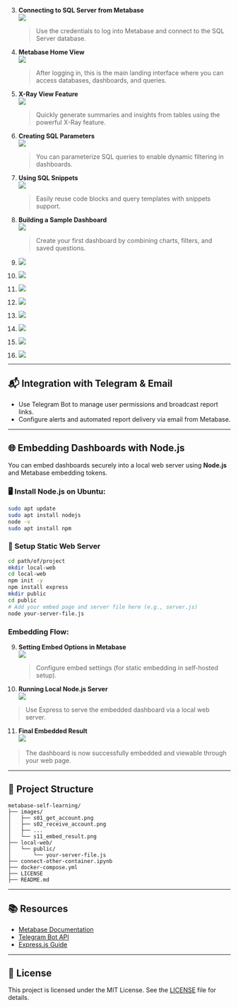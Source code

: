 3. **Connecting to SQL Server from Metabase**  
   ![](./images/s03_import_connection.png)  
   > Use the credentials to log into Metabase and connect to the SQL Server database.

4. **Metabase Home View**  
   ![](./images/s04_home_view.png)  
   > After logging in, this is the main landing interface where you can access databases, dashboards, and queries.

5. **X-Ray View Feature**  
   ![](./images/s05_xray_view.png)  
   > Quickly generate summaries and insights from tables using the powerful X-Ray feature.

6. **Creating SQL Parameters**  
   ![](./images/s06_sql_editor_with_parameters.png)  
   > You can parameterize SQL queries to enable dynamic filtering in dashboards.

7. **Using SQL Snippets**  
   ![](./images/s07_sql_editor_with_snippets.png)  
   > Easily reuse code blocks and query templates with snippets support.

8. **Building a Sample Dashboard**  
   ![](./images/s08_quick_sample_dashboard.png)  
   > Create your first dashboard by combining charts, filters, and saved questions.

1. ![](./images/s01_get_account.png)
2. ![](./images/s02_receive_account.png)
3. ![](./images/s03_import_connection.png)
4. ![](./images/s04_home_view.png)
5. ![](./images/s05_xray_view.png)
6. ![](./images/s06_sql_editor_with_parameters.png)
7. ![](./images/s07_sql_editor_with_snippets.png)
8. ![](./images/s08_quick_sample_dashboard.png)

---

## 📬 Integration with Telegram & Email

- Use Telegram Bot to manage user permissions and broadcast report links.
- Configure alerts and automated report delivery via email from Metabase.

---

## 🌐 Embedding Dashboards with Node.js

You can embed dashboards securely into a local web server using **Node.js** and Metabase embedding tokens.

### 🖥️ Install Node.js on Ubuntu:

```bash
sudo apt update
sudo apt install nodejs
node -v
sudo apt install npm
```

### 🚀 Setup Static Web Server

```bash
cd path/of/project
mkdir local-web
cd local-web
npm init -y
npm install express
mkdir public
cd public
# Add your embed page and server file here (e.g., server.js)
node your-server-file.js
```

### Embedding Flow:

9. **Setting Embed Options in Metabase**  
   ![](./images/s09_embed_options.png)  
   > Configure embed settings (for static embedding in self-hosted setup).

10. **Running Local Node.js Server**  
   ![](./images/s10_running_nodejs.png)  
   > Use Express to serve the embedded dashboard via a local web server.

11. **Final Embedded Result**  
   ![](./images/s11_embed_result.png)  
   > The dashboard is now successfully embedded and viewable through your web page.


---

## 📁 Project Structure

```
metabase-self-learning/
├── images/
│   ├── s01_get_account.png
│   ├── s02_receive_account.png
│   ├── ...
│   └── s11_embed_result.png
├── local-web/
│   └── public/
│       └── your-server-file.js
├── connect-other-container.ipynb
├── docker-compose.yml
├── LICENSE
├── README.md
```

---

## 📚 Resources

- [Metabase Documentation](https://www.metabase.com/docs/)
- [Telegram Bot API](https://core.telegram.org/bots/api)
- [Express.js Guide](https://expressjs.com/)

---

## 📄 License

This project is licensed under the MIT License. See the [LICENSE](LICENSE) file for details.
